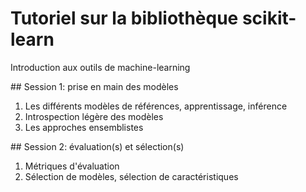 # Tutoriel sur la bibliothèque scikit-learn

Introduction aux outils de machine-learning

## Session 1: prise en main des modèles

1. Les différents modèles de références, apprentissage, inférence
2. Introspection légère des modèles
3. Les approches ensemblistes
 
## Session 2: évaluation(s) et sélection(s)

1. Métriques d'évaluation
2. Sélection de modèles, sélection de caractéristiques
